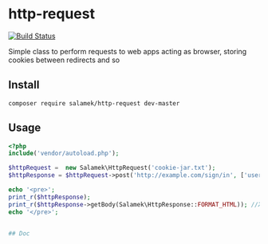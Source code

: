 # http-request

[![Build Status](https://travis-ci.org/Salamek/http-request.svg?branch=master)](https://travis-ci.org/Salamek/http-request)

Simple class to perform requests to web apps acting as browser, storing cookies between redirects and so

## Install
```
composer require salamek/http-request dev-master
```

## Usage

```php
<?php
include('vendor/autoload.php');

$httpRequest =  new Salamek\HttpRequest('cookie-jar.txt');
$httpResponse = $httpRequest->post('http://example.com/sign/in', ['username' => 'my-username', 'password' => 'my-password']);

echo '<pre>';
print_r($httpResponse);
print_r($httpResponse->getBody(Salamek\HttpResponse::FORMAT_HTML)); //Xpath
echo '</pre>';


## Doc
